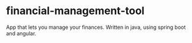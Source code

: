# financial-management-tool
App that lets you manage your finances. Written in java, using spring boot and angular.
